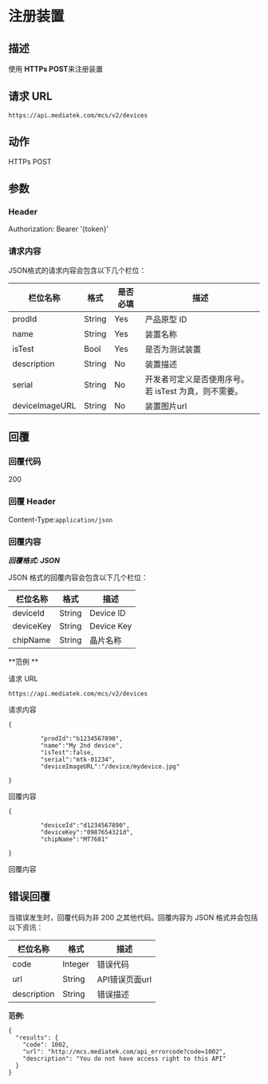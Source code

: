 # 注册装置

## 描述

使用 **HTTPs POST**来注册装置

## 请求 URL

```
https://api.mediatek.com/mcs/v2/devices

```

## 动作
HTTPs POST

## 参数

### Header

Authorization: Bearer '{token}'

### 请求内容
JSON格式的请求内容会包含以下几个栏位：

| 栏位名称 | 格式 | 是否必填 |描述|
| --- | --- | --- | --- |
| prodId | String | Yes | 产品原型 ID |
| name | String | Yes | 装置名称 |
| isTest | Bool | Yes | 是否为测试装置 |
| description | String | No | 装置描述 |
| serial | String | No | 开发者可定义是否使用序号。若 isTest 为真，则不需要。 |
| deviceImageURL | String | No | 装置图片url |




## 回覆

### 回覆代码
200

### 回覆 Header

Content-Type:`application/json`
### 回覆内容

***回覆格式: JSON***

JSON 格式的回覆内容会包含以下几个栏位：

| 栏位名称 | 格式 |描述|
| --- | --- | --- |
| deviceId | String | Device ID |
| deviceKey | String | Device Key |
| chipName | String | 晶片名称 |

**范例 **

请求 URL
```
https://api.mediatek.com/mcs/v2/devices
```

请求内容

```
{

         "prodId":"b1234567890",
         "name":"My 2nd device",
         "isTest":false,
         "serial":"mtk-01234",
         "deviceImageURL":"/device/mydevice.jpg"

}
```

回覆内容

```
{

         "deviceId":"d1234567890",
         "deviceKey":"0987654321d",
         "chipName":"MT7681"

}
```

回覆内容

## 错误回覆
当错误发生时，回覆代码为非 200 之其他代码。回覆内容为 JSON 格式并会包括以下资讯：

| 栏位名称 | 格式 |描述|
| --- | --- | --- |
| code | Integer | 错误代码 |
| url | String | API错误页面url|
| description | String | 错误描述 |

**范例:**

```
{
  "results": {
    "code": 1002,
    "url": "http://mcs.mediatek.com/api_errorcode?code=1002",
    "description": "You do not have access right to this API"
  }
}
```
